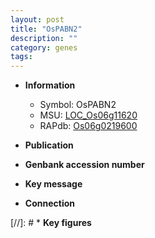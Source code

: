 ```yaml
---
layout: post
title: "OsPABN2"
description: ""
category: genes
tags: 
---
```


* **Information**  
    + Symbol: OsPABN2  
    + MSU: [LOC_Os06g11620](http://rice.uga.edu/cgi-bin/ORF_infopage.cgi?orf=LOC_Os06g11620)  
    + RAPdb: [Os06g0219600](http://rapdb.dna.affrc.go.jp/viewer/gbrowse_details/irgsp1?name=Os06g0219600)  

* **Publication**  

* **Genbank accession number**  

* **Key message**  

* **Connection**  

[//]: # * **Key figures**  


